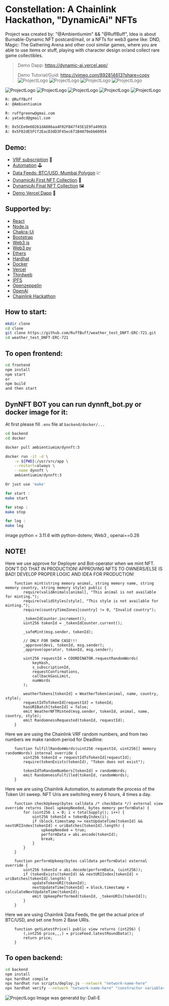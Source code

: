 # Constellation: A Chainlink Hackathon, "DynamicAi" NFTs
Project was created by: "@Ambientiumim" && "@RuffBuff",
Idea is about Burnable-Dynamic NFT postcard/mail, or a NFTs for web3 game like: DND, Magic: The Gathering Arena and other cool similar games, where you are able to use items or stuff, playing with character design or/and collect rare game collectibles.
> Demo Dapp: https://dynamic-ai.vercel.app/
>
> Demo Tutorial/Guid: https://vimeo.com/892814613?share=copy
![ProjectLogo](https://github.com/ruffbuff/weather_test_DNFT-ERC-721/blob/main/frontend/src/images/Why.jpg)
![ProjectLogo](https://github.com/ruffbuff/weather_test_DNFT-ERC-721/blob/main/frontend/src/images/Start.jpg)
![ProjectLogo](https://github.com/ruffbuff/weather_test_DNFT-ERC-721/blob/main/frontend/src/images/Mid.jpg)
![ProjectLogo](https://github.com/ruffbuff/weather_test_DNFT-ERC-721/blob/main/frontend/src/images/End.jpg)

![ProjectLogo](https://github.com/ruffbuff/weather_test_DNFT-ERC-721/blob/main/frontend/src/images/hackathonn.jpg)
![ProjectLogo](https://github.com/ruffbuff/weather_test_DNFT-ERC-721/blob/main/frontend/src/images/hackathonn2.jpg)
![ProjectLogo](https://github.com/ruffbuff/weather_test_DNFT-ERC-721/blob/main/frontend/src/images/hackathonn3.jpg)
![ProjectLogo](https://github.com/ruffbuff/weather_test_DNFT-ERC-721/blob/main/frontend/src/images/hackathonn4.jpg)
![ProjectLogo](https://github.com/ruffbuff/weather_test_DNFT-ERC-721/blob/main/frontend/src/images/hackathonn5.jpg)
```bash
R: @RuffBuff
A: @Ambientiumim

R: ruffgreenw@gmai.com 
A: yatadcd@gmail.com

R: 0x5CEe0e6D261dA886aa4F02FB47f45E1E9fa4991b
A: 0x5F82dE5FCf2EacD3dD3F45ec671B4870ebb60954
```

## Demo:
- [VRF subscription](https://vrf.chain.link/mumbai/6385) :game_die:
- [Automation](https://automation.chain.link/mumbai/23104568745556896409274835808211757805780096452881858554117652458904576237493) :joystick:
- [Data Feeds: BTC/USD, Mumbai Polygon](https://mumbai.polygonscan.com/address/0x007A22900a3B98143368Bd5906f8E17e9867581b) :chart:
- [DynamicAi First NFT Collection](https://mumbai.polygonscan.com/address/0xc1ba35D68B3B951FFaDbC264041A0868B70B01c0) :art:
- [DynamicAi Final NFT Collection](https://mumbai.polygonscan.com/address/0x71708CFC7c8dBcDeaC10043C9e50Bf7d22222037) :framed_picture:
- [Demo Vercel Dapp](https://dynamic-ai.vercel.app/) :tada:

## Supported by:
- [React](https://react.dev/)
- [Node.js](https://nodejs.org/)
- [Chakra-Ui](https://chakra-ui.com/)
- [Bootstrap](https://getbootstrap.com/)
- [Web3 js](https://web3js.readthedocs.io/en/v1.10.0/)
- [Web3 py](https://web3py.readthedocs.io/en/stable/)
- [Ethers](https://docs.ethers.org/v6/)
- [Hardhat](https://hardhat.org/)
- [Docker](https://www.docker.com/)
- [Vercel](https://vercel.com/)
- [Thirdweb](https://thirdweb.com/)
- [IPFS](https://ipfs.tech/)
- [Openzeppelin](https://www.openzeppelin.com/)
- [OpenAi](https://openai.com/)
- [Chainlink Hackathon](https://chain.link/hackathon?utm_medium=referral&utm_source=chainlink&utm_campaign=constellation-hackathon&agid=0s477xp3xv6v)

## How to start:
```bash
mkdir clone
cd clone
git clone https://github.com/RuffBuff/weather_test_DNFT-ERC-721.git
cd weather_test_DNFT-ERC-721
```

## To open frontend:
```bash
cd frontend
npm install
npm start
or
npm build
and then start
```

## DynNFT BOT you can run dynnft_bot.py  or docker image for it:
At first please fill `.env` file at `backend/docker/...`
```bash
cd backend
cd docker

docker pull ambientiumim/dynnft:3

docker run -it -d \
    -v ${PWD}:/usr/src/app \
    --restart=always \
    --name dynnft \
    ambientiumim/dynnft:3

Or just use 'make' 

for start :
make start

for stop :
make stop

for log :
make log
```
image python = 3.11.6 with python-dotenv, Web3 , openai==0.28

## NOTE!
Here we use approve for Deployer and Bot-operator when we mint NFT.
DON'T DO THAT IN PRODUCTION! APPROVING NFTS TO OWNERS/ELSE IS BAD!
DEVELOP PROPER LOGIC AND IDEA FOR PRODUCTION!
```solidity
    function mint(string memory animal, string memory name, string memory country, string memory style) public {
        require(validAnimals[animal], "This animal is not available for minting.");
        require(validStyles[style], "This style is not available for minting.");
        require(countryTimeZones[country] != 0, "Invalid country");

        _tokenIdCounter.increment();
        uint256 tokenId = _tokenIdCounter.current();

        _safeMint(msg.sender, tokenId);

        // ONLY FOR SHOW CASE!!!
        _approve(dev1, tokenId, msg.sender);
        _approve(operator, tokenId, msg.sender);

        uint256 requestId = COORDINATOR.requestRandomWords(
            keyHash,
            s_subscriptionId,
            requestConfirmations,
            callbackGasLimit,
            numWords
        );

        weatherTokens[tokenId] = WeatherToken(animal, name, country, style);
        requestIdToTokenId[requestId] = tokenId;
        hasURIBatch[tokenId] = false;
        emit WeatherNFTMinted(msg.sender, tokenId, animal, name, country, style);
        emit RandomnessRequested(tokenId, requestId);
    }
```
Here we are using the Chainlink VRF random numbers, and from two numbers we make random period for Deadline:
```solidity
    function fulfillRandomWords(uint256 requestId, uint256[] memory randomWords) internal override {
        uint256 tokenId = requestIdToTokenId[requestId];
        require(tokenExists(tokenId), "Token does not exist");

        tokenIdToRandomNumbers[tokenId] = randomWords;
        emit RandomnessFulfilled(tokenId, randomWords);
    }
```
Here we are using Chainlink Automation, to automate the process of the Token Uri sweep.
NFT Uris are switching every 6 hours, 4 times a day.
```solidity
    function checkUpkeep(bytes calldata /* checkData */) external view override returns (bool upkeepNeeded, bytes memory performData) {
        for (uint256 i = 0; i < totalSupply(); i++) {
            uint256 tokenId = tokenByIndex(i);
            if (block.timestamp >= nextUpdateTime[tokenId] && nextURIIndex[tokenId] < uriBatches[tokenId].length) {
                upkeepNeeded = true;
                performData = abi.encode(tokenId);
                break;
            }
        }
    }

    function performUpkeep(bytes calldata performData) external override {
        uint256 tokenId = abi.decode(performData, (uint256));
        if (tokenExists(tokenId) && nextURIIndex[tokenId] < uriBatches[tokenId].length) {
            updateTokenURI(tokenId);
            nextUpdateTime[tokenId] = block.timestamp + calculateNextUpdateTime(tokenId);
            emit UpkeepPerformed(tokenId, _tokenURIs[tokenId]);
        }
    }
```
Here we are using Chainlink Data Feeds, the get the actual price of BTC/USD, and set one from 2 Base URIs.
```solidity
    function getLatestPrice() public view returns (int256) {
        (,int256 price,,,) = priceFeed.latestRoundData();
        return price;
    }
```

## To open backend:
```bash
cd backend
npm install
npx hardhat compile
npx hardhat run scripts/deploy.js --network "network-name-here"
npx hardhat verify --network "network-name-here" "constructor variables if they are "exist"
```

![ProjectLogo](https://github.com/ruffbuff/weather_test_DNFT-ERC-721/blob/main/frontend/src/images/log.png)
Image was generatd by: Dall-E
